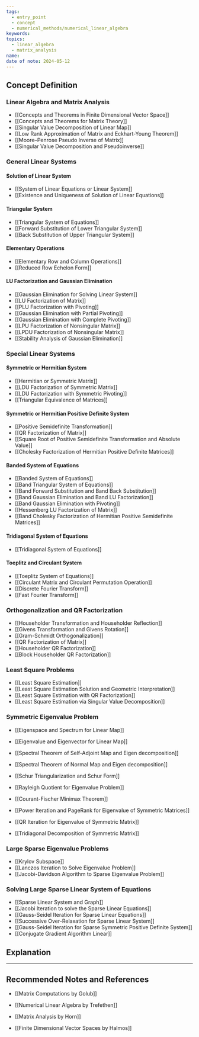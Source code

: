 ```yaml
---
tags:
  - entry_point
  - concept
  - numerical_methods/numerical_linear_algebra
keywords: 
topics:
  - linear_algebra
  - matrix_analysis
name: 
date of note: 2024-05-12
---
```


## Concept Definition

### Linear Algebra and Matrix Analysis

- [[Concepts and Theorems in Finite Dimensional Vector Space]]
- [[Concepts and Theorems for Matrix Theory]]
- [[Singular Value Decomposition of Linear Map]]
- [[Low Rank Approximation of Matrix and Eckhart-Young Theorem]]
- [[Moore–Penrose Pseudo Inverse of Matrix]]
- [[Singular Value Decomposition and Pseudoinverse]]

### General Linear Systems

#### Solution of Linear System

- [[System of Linear Equations or Linear System]]
- [[Existence and Uniqueness of Solution of Linear Equations]]

#### Triangular System

- [[Triangular System of Equations]]
- [[Forward Substitution of Lower Triangular System]]
- [[Back Substitution of Upper Triangular System]]

#### Elementary Operations

- [[Elementary Row and Column Operations]]
- [[Reduced Row Echelon Form]]

#### LU Factorization and Gaussian Elimination

- [[Gaussian Elimination for Solving Linear System]]
- [[LU Factorization of Matrix]]
- [[PLU Factorization with Pivoting]]
- [[Gaussian Elimination with Partial Pivoting]]
- [[Gaussian Elimination with Complete Pivoting]]
- [[LPU Factorization of Nonsingular Matrix]]
- [[LPDU Factorization of Nonsingular Matrix]]
- [[Stability Analysis of Gaussian Elimination]]


### Special Linear Systems

#### Symmetric or Hermitian System 

- [[Hermitian or Symmetric Matrix]]
- [[LDU Factorization of Symmetric Matrix]]
- [[LDU Factorization with Symmetric Pivoting]]
- [[Triangular Equivalence of Matrices]]

#### Symmetric or Hermitian Positive Definite System 

- [[Positive Semidefinite Transformation]]
- [[QR Factorization of Matrix]]
- [[Square Root of Positive Semidefinite Transformation and Absolute Value]]
- [[Cholesky Factorization of Hermitian Positive Definite Matrices]]

#### Banded System of Equations

- [[Banded System of Equations]]
- [[Band Triangular System of Equations]]
- [[Band Forward Substitution and Band Back Substitution]]
- [[Band Gaussian Elimination and Band LU Factorization]]
- [[Band Gaussian Elimination with Pivoting]]
- [[Hessenberg LU Factorization of Matrix]]
- [[Band Cholesky Factorization of Hermitian Positive Semidefinite Matrices]]

#### Tridiagonal System of Equations

- [[Tridiagonal System of Equations]]

#### Toeplitz and Circulant System

- [[Toeplitz System of Equations]]
- [[Circulant Matrix and Circulant Permutation Operation]]
- [[Discrete Fourier Transform]]
- [[Fast Fourier Transform]]


### Orthogonalization and QR Factorization

- [[Householder Transformation and Householder Reflection]]
- [[Givens Transformation and Givens Rotation]]
- [[Gram-Schmidt Orthogonalization]]
- [[QR Factorization of Matrix]]
- [[Householder QR Factorization]]
- [[Block Householder QR Factorization]]


### Least Square Problems

- [[Least Square Estimation]]
- [[Least Square Estimation Solution and Geometric Interpretation]]
- [[Least Square Estimation with QR Factorization]]
- [[Least Square Estimation via Singular Value Decomposition]]


### Symmetric Eigenvalue Problem

- [[Eigenspace and Spectrum for Linear Map]]
- [[Eigenvalue and Eigenvector for Linear Map]]
- [[Spectral Theorem of Self-Adjoint Map and Eigen decomposition]]
- [[Spectral Theorem of Normal Map and Eigen decomposition]]
- [[Schur Triangularization and Schur Form]]

- [[Rayleigh Quotient for Eigenvalue Problem]]
- [[Courant-Fischer Minimax Theorem]]

- [[Power Iteration and PageRank for Eigenvalue of Symmetric Matrices]]
- [[QR Iteration for Eigenvalue of Symmetric Matrix]]
- [[Tridiagonal Decomposition of Symmetric Matrix]]



### Large Sparse Eigenvalue Problems

- [[Krylov Subspace]]
- [[Lanczos Iteration to Solve Eigenvalue Problem]]
- [[Jacobi-Davidson Algorithm to Sparse Eigenvalue Problem]]


### Solving Large Sparse Linear System of Equations

- [[Sparse Linear System and Graph]]
- [[Jacobi Iteration to solve the Sparse Linear Equations]]
- [[Gauss-Seidel Iteration for Sparse Linear Equations]]
- [[Successive Over-Relaxation for Sparse Linear System]]
- [[Gauss-Seidel Iteration for Sparse Symmetric Positive Definite System]]
- [[Conjugate Gradient Algorithm Linear]]







## Explanation





-----------
##  Recommended Notes and References


- [[Matrix Computations by Golub]]
- [[Numerical Linear Algebra by Trefethen]]

- [[Matrix Analysis by Horn]]
- [[Finite Dimensional Vector Spaces by Halmos]]
